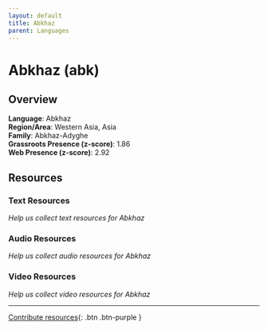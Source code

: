 ```yaml
---
layout: default
title: Abkhaz
parent: Languages
---
```


# Abkhaz (abk)

## Overview

**Language**: Abkhaz  
**Region/Area**: Western Asia, Asia  
**Family**: Abkhaz-Adyghe  
**Grassroots Presence (z-score)**: 1.86  
**Web Presence (z-score)**: 2.92  

## Resources

### Text Resources
*Help us collect text resources for Abkhaz*

### Audio Resources
*Help us collect audio resources for Abkhaz*

### Video Resources
*Help us collect video resources for Abkhaz*

---

[Contribute resources](https://forms.office.com/e/1SfLJx3u1r){: .btn .btn-purple }
